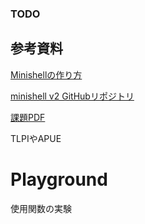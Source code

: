 ### TODO

## 参考資料
[Minishellの作り方](https://usatie.notion.site/minishell-29921d3ea13447ad897349acd5733d5e#155a4af10cb9420797b53f5d1ad1209f)

[minishell v2 GitHubリポジトリ](https://github.com/usatie/minishell_v2/commits/livecoding)

[課題PDF](https://cdn.intra.42.fr/pdf/pdf/123812/en.subject.pdf)

TLPIやAPUE

# Playground

使用関数の実験

